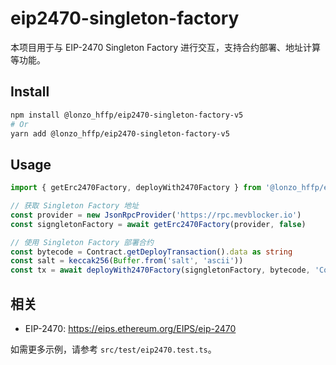 # eip2470-singleton-factory

本项目用于与 EIP-2470 Singleton Factory 进行交互，支持合约部署、地址计算等功能。

## Install

```bash
npm install @lonzo_hffp/eip2470-singleton-factory-v5
# Or
yarn add @lonzo_hffp/eip2470-singleton-factory-v5
```

## Usage

```typescript
import { getErc2470Factory, deployWith2470Factory } from '@lonzo_hffp/eip2470-singleton-factory-5';

// 获取 Singleton Factory 地址
const provider = new JsonRpcProvider('https://rpc.mevblocker.io')
const signgletonFactory = await getErc2470Factory(provider, false)

// 使用 Singleton Factory 部署合约
const bytecode = Contract.getDeployTransaction().data as string
const salt = keccak256(Buffer.from('salt', 'ascii'))
const tx = await deployWith2470Factory(signgletonFactory, bytecode, 'Contract Tag');
```

## 相关

- EIP-2470: https://eips.ethereum.org/EIPS/eip-2470

如需更多示例，请参考 `src/test/eip2470.test.ts`。


